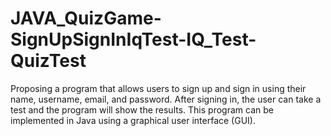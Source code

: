 # JAVA_QuizGame-SignUpSignInIqTest-IQ_Test-QuizTest
Proposing a program that allows users to sign up and sign in using their name, username, email, and password. After signing in, the user can take a test and the program will show the results. This program can be implemented in Java using a graphical user interface (GUI).
